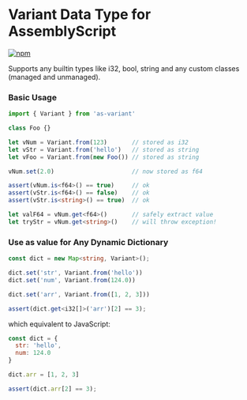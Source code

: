Variant Data Type for AssemblyScript
===

[![npm](https://img.shields.io/npm/v/as-variant.svg?color=007acc&logo=npm)](https://www.npmjs.com/package/as-variant)

Supports any builtin types like i32, bool, string and any custom classes (managed and unmanaged).

### Basic Usage

```ts
import { Variant } from 'as-variant'

class Foo {}

let vNum = Variant.from(123)       // stored as i32
let vStr = Variant.from('hello')   // stored as string
let vFoo = Variant.from(new Foo()) // stored as string

vNum.set(2.0)                      // now stored as f64

assert(vNum.is<f64>() == true)     // ok
assert(vStr.is<f64>() == false)    // ok
assert(vStr.is<string>() == true)  // ok

let valF64 = vNum.get<f64>()       // safely extract value
let tryStr = vNum.get<string>()    // will throw exception!
```

### Use as value for Any Dynamic Dictionary

```ts
const dict = new Map<string, Variant>();

dict.set('str', Variant.from('hello'))
dict.set('num', Variant.from(124.0))

dict.set('arr', Variant.from([1, 2, 3]))

assert(dict.get<i32[]>('arr')[2] == 3);
```

which equivalent to JavaScript:

```js
const dict = {
  str: 'hello',
  num: 124.0
}

dict.arr = [1, 2, 3]

assert(dict.arr[2] == 3);
```
